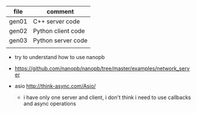 | file  | comment            |
|-------|--------------------|
| gen01 | C++ server code    |
| gen02 | Python client code |
| gen03 | Python server code |
|       |                    |

- try to understand how to use nanopb
- https://github.com/nanopb/nanopb/tree/master/examples/network_server

- asio http://think-async.com/Asio/
  - i have only one server and client, i don't think i need to use
    callbacks and async operations

